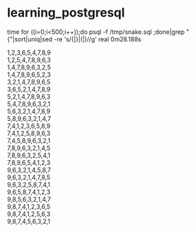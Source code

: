 # learning_postgresql

time for ((i=0;i<500;i++));do psql -f /tmp/snake.sql ;done|grep "{"|sort|uniq|sed -re 's/\{|\}|\(|\)//g'
real	0m28.188s

 1,2,3,6,5,4,7,8,9  
 1,2,5,4,7,8,9,6,3  
 1,4,7,8,9,6,3,2,5  
 1,4,7,8,9,6,5,2,3  
 3,2,1,4,7,8,9,6,5  
 3,6,5,2,1,4,7,8,9  
 5,2,1,4,7,8,9,6,3  
 5,4,7,8,9,6,3,2,1  
 5,6,3,2,1,4,7,8,9  
 5,8,9,6,3,2,1,4,7  
 7,4,1,2,3,6,5,8,9  
 7,4,1,2,5,8,9,6,3  
 7,4,5,8,9,6,3,2,1  
 7,8,9,6,3,2,1,4,5  
 7,8,9,6,3,2,5,4,1  
 7,8,9,6,5,4,1,2,3  
 9,6,3,2,1,4,5,8,7  
 9,6,3,2,1,4,7,8,5  
 9,6,3,2,5,8,7,4,1  
 9,6,5,8,7,4,1,2,3  
 9,8,5,6,3,2,1,4,7  
 9,8,7,4,1,2,3,6,5  
 9,8,7,4,1,2,5,6,3  
 9,8,7,4,5,6,3,2,1  
